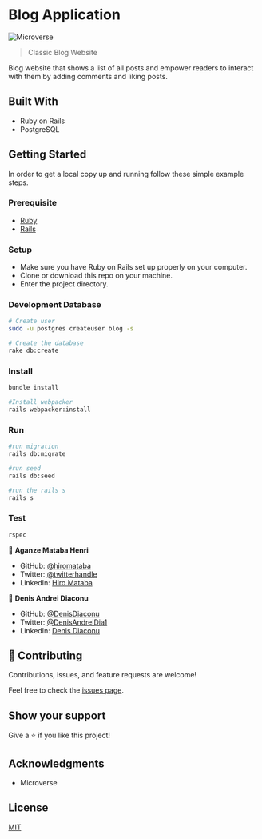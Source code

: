 # Blog Application

![Microverse](https://img.shields.io/badge/Microverse-blueviolet)

> Classic Blog Website

Blog website that shows a list of all posts and empower readers to interact with them by adding comments and liking posts.


## Built With

- Ruby on Rails
- PostgreSQL

## Getting Started

In order to get a local copy up and running follow these simple example steps.

### Prerequisite

- [Ruby](https://www.ruby-lang.org/en/)
- [Rails](https://gorails.com/)

### Setup

- Make sure you have Ruby on Rails set up properly on your computer.
- Clone or download this repo on your machine.
- Enter the project directory.

### Development Database

```sh
# Create user
sudo -u postgres createuser blog -s

# Create the database
rake db:create


```

### Install

```sh
bundle install

#Install webpacker
rails webpacker:install

```

### Run

```sh
#run migration
rails db:migrate

#run seed
rails db:seed

#run the rails s
rails s
```

### Test

```sh
rspec
```

👤 **Aganze Mataba Henri**

- GitHub: [@hiromataba](https://github.com/hiromataba)
- Twitter: [@twitterhandle](https://twitter.com/MatabaHiro)
- LinkedIn: [Hiro Mataba](https://www.linkedin.com/in/hiro-mataba-1bb910209/)

👤 **Denis Andrei Diaconu**

- GitHub: [@DenisDiaconu](https://github.com/denisdiaconu)
- Twitter: [@DenisAndreiDia1](https://twitter.com/DenisAndreiDia1)
- LinkedIn: [Denis Diaconu](https://www.linkedin.com/in/denis-diaconu-1394091b7/)


## 🤝 Contributing

Contributions, issues, and feature requests are welcome!

Feel free to check the [issues page](../../issues/).

## Show your support

Give a ⭐️ if you like this project!

## Acknowledgments

- Microverse

## License

[MIT](./LICENSE)
